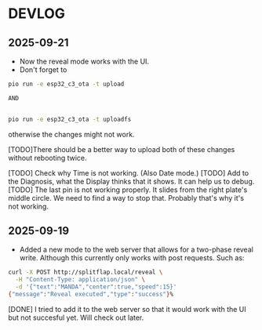 # DEVLOG

## 2025-09-21

- Now the reveal mode works with the UI.
- Don't forget to

```bash
pio run -e esp32_c3_ota -t upload

AND


pio run -e esp32_c3_ota -t uploadfs
```

otherwise the changes might not work.

[TODO]There should be a better way to upload both of these changes without rebooting twice.

[TODO] Check why Time is not working. (Also Date mode.)
[TODO] Add to the Diagnosis, what the Display thinks that it shows. It can help us to debug.
[TODO] The last pin is not working properly. It slides from the right plate's middle circle. We need to find a way to stop that. Probably that's why it's not working.

## 2025-09-19

- Added a new mode to the web server that allows for a two-phase reveal write. Although this currently only works with post requests. Such as:

```bash
curl -X POST http://splitflap.local/reveal \
  -H "Content-Type: application/json" \
  -d '{"text":"MANDA","center":true,"speed":15}'
{"message":"Reveal executed","type":"success"}%    
```

[DONE] I tried to add it to the web server so that it would work with the UI but not succesful yet. Will check out later.
